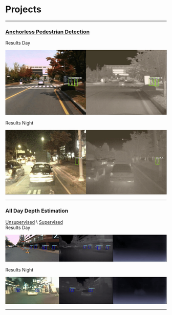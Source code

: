 # Projects

--- 

### [Anchorless Pedestrian Detection](https://anushl9o5.github.io/pedestrian)
 Results Day

![](gifs/day_fcos.gif)


 Results Night

![](gifs/night_fcos.gif)

---
### All Day Depth Estimation
[Unsupervised](https://anushl9o5.github.io/unsup_depth) \\
[Supervised](https://anushl9o5.github.io/sup_depth)    
Results Day

![](gifs/un_day_depth.gif)

 Results Night

![](gifs/un_night_depth.gif)


---
